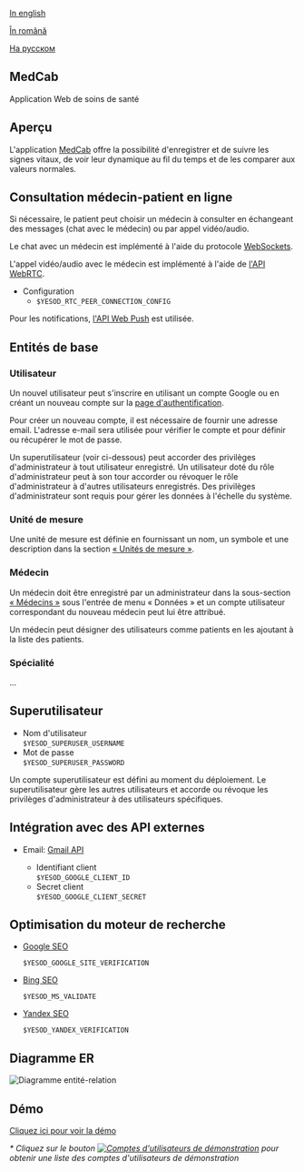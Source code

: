 
[In english](https://github.com/ciukstar/medcab/blob/master/README.md)  

[În română](https://github.com/ciukstar/medcab/blob/master/README.ro.md)  

[На русском](https://github.com/ciukstar/medcab/blob/master/README.ru.md)  

## MedCab
Application Web de soins de santé

## Aperçu
L'application [MedCab](https://medcabfr-jjgwe5ufda-de.a.run.app) offre la possibilité d'enregistrer et de suivre les signes vitaux, de voir leur dynamique au fil du temps et de les comparer aux valeurs normales.


## Consultation médecin-patient en ligne
Si nécessaire, le patient peut choisir un médecin à consulter en échangeant des messages (chat avec le médecin) ou par appel vidéo/audio.

Le chat avec un médecin est implémenté à l'aide du protocole [WebSockets](https://developer.mozilla.org/fr/docs/Web/API/WebSockets_API).

L'appel vidéo/audio avec le médecin est implémenté à l'aide de [l'API WebRTC](https://developer.mozilla.org/fr/docs/Web/API/WebRTC_API).

* Configuration
  * ```$YESOD_RTC_PEER_CONNECTION_CONFIG```
  
Pour les notifications, [l'API Web Push](https://developer.mozilla.org/fr/docs/Web/API/Push_API) est utilisée.

## Entités de base

### Utilisateur

Un nouvel utilisateur peut s'inscrire en utilisant un compte Google ou en créant un nouveau compte sur la [page d'authentification](https://medcabfr-jjgwe5ufda-de.a.run.app/auth/login).

Pour créer un nouveau compte, il est nécessaire de fournir une adresse email. L'adresse e-mail sera utilisée pour vérifier le compte et pour définir ou récupérer le mot de passe.

Un superutilisateur (voir ci-dessous) peut accorder des privilèges d'administrateur à tout utilisateur enregistré. Un utilisateur doté du rôle d'administrateur peut à son tour accorder ou révoquer le rôle d'administrateur à d'autres utilisateurs enregistrés. Des privilèges d'administrateur sont requis pour gérer les données à l'échelle du système.

### Unité de mesure

Une unité de mesure est définie en fournissant un nom, un symbole et une description dans la section [« Unités de mesure »](https://medcabfr-jjgwe5ufda-de.a.run.app/data/units).

### Médecin

Un médecin doit être enregistré par un administrateur dans la sous-section [« Médecins »](https://medcabfr-jjgwe5ufda-de.a.run.app/data/staff) sous l'entrée de menu « Données » et un compte utilisateur correspondant du nouveau médecin peut lui être attribué.

Un médecin peut désigner des utilisateurs comme patients en les ajoutant à la liste des patients.

### Spécialité

...

## Superutilisateur

* Nom d'utilisateur  
  ```$YESOD_SUPERUSER_USERNAME```
* Mot de passe  
  ```$YESOD_SUPERUSER_PASSWORD```
  
Un compte superutilisateur est défini au moment du déploiement. Le superutilisateur gère les autres utilisateurs et accorde ou révoque les privilèges d'administrateur à des utilisateurs spécifiques.

## Intégration avec des API externes

* Email: [Gmail API](https://developers.google.com/gmail/api/guides)  

  * Identifiant client  
    ```$YESOD_GOOGLE_CLIENT_ID```
  * Secret client  
    ```$YESOD_GOOGLE_CLIENT_SECRET```

## Optimisation du moteur de recherche

* [Google SEO](https://search.google.com/search-console)

  ```$YESOD_GOOGLE_SITE_VERIFICATION```
  
* [Bing SEO](https://www.bing.com/webmasters)

  ```$YESOD_MS_VALIDATE```
  
* [Yandex SEO](https://webmaster.yandex.com/welcome)

  ```$YESOD_YANDEX_VERIFICATION```

## Diagramme ER

![Diagramme entité-relation](static/img/ERD_MedCab.svg)

## Démo

[Cliquez ici pour voir la démo](https://medcabfr-jjgwe5ufda-de.a.run.app)

_* Cliquez sur le bouton [![Comptes d'utilisateurs de démonstration](demo/button-demo-aaccounts.png)](https://medcabfr-jjgwe5ufda-de.a.run.app/auth/login) pour obtenir une liste des comptes d'utilisateurs de démonstration_
